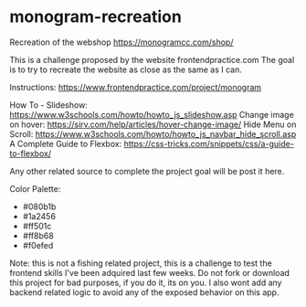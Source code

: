 # monogram-recreation
Recreation of the webshop https://monogramcc.com/shop/

This is a challenge proposed by the website frontendpractice.com
The goal is to try to recreate the website as close as the same as I can. 

Instructions: https://www.frontendpractice.com/project/monogram

How To - Slideshow: https://www.w3schools.com/howto/howto_js_slideshow.asp
Change image on hover: https://sirv.com/help/articles/hover-change-image/
Hide Menu on Scroll: https://www.w3schools.com/howto/howto_js_navbar_hide_scroll.asp
A Complete Guide to Flexbox: https://css-tricks.com/snippets/css/a-guide-to-flexbox/

Any other related source to complete the project goal will be post it here. 

Color Palette:
 - #080b1b
 - #1a2456
 - #ff501c
 - #ff8b68
 - #f0efed


Note: this is not a fishing related project, this is a challenge to test the frontend skills I've been adquired last few weeks. 
Do not fork or download this project for bad purposes, if you do it, its on you.
I also wont add any backend related logic to avoid any of the exposed behavior on this app.
